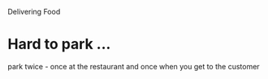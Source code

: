 Delivering Food

# Hard to park ...

park twice - once at the restaurant and once when you get to the customer  
